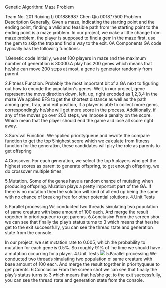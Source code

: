 Genetic Algorithm: Maze Problem

Team No. 201
Ruixing Li 001886987
Chen Qiu 001877500
Problem Description
Generally, Given a maze, indicating the starting point and the ending point, finding a valid and feasible path from the starting point to the ending point is a maze problem.
In our project, we make a little change from maze problem, the player is supposed to find a gem in the maze first, use the gem to skip the trap and find a way to the exit.
GA Components
GA code typically has the following functions:

1.Genetic code 
Initially, we set 100 players in maze and the maximum number of generation is 30000.A play has 200 genes which means that he/she can move 200 steps at most, a gene is generator randomly from parent.

2.Fitness Function.
Probably the most important bit of a GA next to figuring out how to encode the population's genes. Well, in our project, gene represent the move direction down, left, up, right encoded as 1,2,3,4 in the maze
We applied BFS to get the shortest distance as well as the path among gem, trap, and exit position, if a player is able to collect more gems, correspondingly he/she will get more score in the process.
Additionally, if any of the moves go over 200 steps, we impose a penalty on the score. Which mean that the player should end the game and lose all score right away.

3.Survival Function. 
We applied priorityqueue and rewrite the compare function to get the top 5 highest score which we calculate from fitness function for the generation, these candidates will play the role as parents to get offspring

4.Crossover. 
For each generation, we select the top 5 players who get the highest scores as parent to generate offspring, to get enough offspring, we do crossover multiple times  

5.Mutation. 
Some of the genes have a random chance of mutating when producing offspring. Mutation plays a pretty important part of the GA. If there is no mutation then the solution will kind of all end up being the same with no chance of breaking free for other potential solutions.
4.Unit Tests
  
5.Parallel processing
We conducted two threads simulating two population of same creature with base amount of 100 each. And merge the result together in priorityqueue to get parents.
6.Conclusion
From the screen shot we can see that finally the play’s status turns to 3 which means that he/she get to the exit successfully, you can see the thread state and generation state from the console.
   
In our project, we set mutation rate to 0.005, which the probability to mutation for each gene is 0.5%. So roughly 91% of the time we should have a mutation occurring for a player.
4.Unit Tests
  ![](https://github.com/ruixinliaaron/INFO6205_201/blob/master/screenshot/unit%20test.png)
5.Parallel processing
We conducted two threads simulating two population of same creature with base amount of 100 each. And merge the result together in priorityqueue to get parents.
6.Conclusion
From the screen shot we can see that finally the play’s status turns to 3 which means that he/she get to the exit successfully, you can see the thread state and generation state from the console.
   

